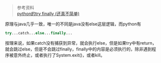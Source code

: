 >参考资料  
[python的try finally (还真不简单)](https://www.cnblogs.com/xuanmanstein/p/8080629.html)

原理与java几乎一致，唯一的不同是java没有else这层逻辑，而python有
```python
try...catch...else...finally...
```
按理来说，如果catch没有捕获到异常，就会执行else，但是如果try中有return，就会跳过else，但是不会跳过finally，finally中的内容是必须执行的，除非遇到程序被意外终止，或者执行了System.exit()，或者kill。
